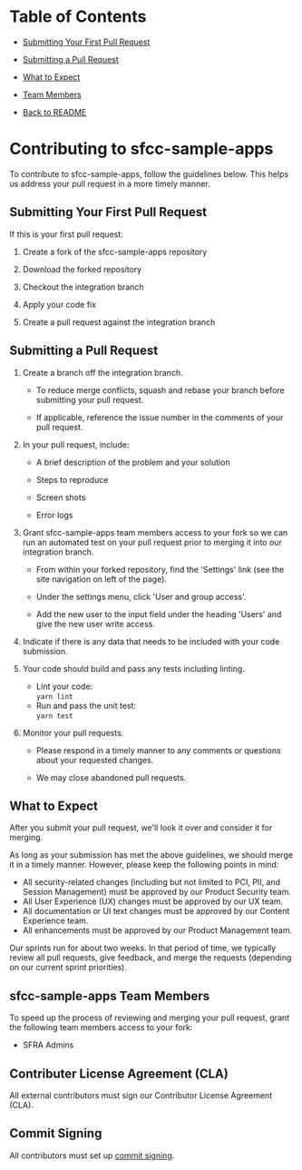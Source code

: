 # Table of Contents

- [Submitting Your First Pull Request ](#submitting-Your-First-Pull-Request)

- [Submitting a Pull Request ](#Submitting-a-Pull-Request)

- [What to Expect](#What-to-Expect)

- [Team Members](#sfcc-sample-apps-Team-Members)

- [Back to README](./README.md)

# Contributing to sfcc-sample-apps

To contribute to sfcc-sample-apps, follow the guidelines below. This helps us address your pull request in a more timely manner. 

## Submitting Your First Pull Request
If this is your first pull request:

  1. Create a fork of the sfcc-sample-apps repository 

  2. Download the forked repository

  3. Checkout the integration branch

  4. Apply your code fix

  5. Create a pull request against the integration branch

## Submitting a Pull Request
  1. Create a branch off the integration branch.

       * To reduce merge conflicts, squash and rebase your branch before submitting your pull request.
   
       * If applicable, reference the issue number in the comments of your pull request.
   
  2. In your pull request, include:

       * A brief description of the problem and your solution
       
       * Steps to reproduce
   
       * Screen shots
   
       * Error logs
   
  3. Grant sfcc-sample-apps team members access to your fork so we can run an automated test on your pull request prior to merging it into our integration branch.

       * From within your forked repository, find the 'Settings' link (see the site navigation on left of the page).
   
       * Under the settings menu, click 'User and group access'.
   
       * Add the new user to the input field under the heading 'Users' and give the new user write access.
   
  4. Indicate if there is any data that needs to be included with your code submission. 

  5. Your code should build and pass any tests including linting.

       * Lint your code:  
         `yarn lint` 	 
       * Run and pass the unit test:  
         `yarn test`
  6. Monitor your pull requests.
       
       * Please respond in a timely manner to any comments or questions about your requested changes.
       
       * We may close abandoned pull requests.

## What to Expect

After you submit your pull request, we'll look it over and consider it for merging.

As long as your submission has met the above guidelines, we should merge it in a timely manner. However, please keep the following points in mind:
* All security-related changes (including but not limited to PCI, PII, and Session Management) must be approved by our Product Security team.
* All User Experience (UX) changes must be approved by our UX team.
* All documentation or UI text changes must be approved by our Content Experience team.
* All enhancements must be approved by our Product Management team.

Our sprints run for about two weeks. In that period of time, we typically review all pull requests, give feedback, and merge the requests (depending on our current sprint priorities).

## sfcc-sample-apps Team Members 

To speed up the process of reviewing and merging your pull request, grant the following team members access to your fork:

  * SFRA Admins 
  
 
## Contributer License Agreement (CLA)

All external contributors must sign our Contributor License Agreement (CLA).  

## Commit Signing

All contributors must set up [commit signing](https://help.github.com/en/github/authenticating-to-github/signing-commits).
